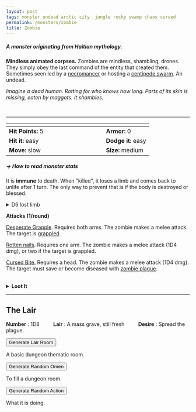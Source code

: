 ```yaml
---
layout: post
tags: monster undead arctic city  jungle rocky swamp chaos cursed
permalink: /monsters/zombie
title: Zombie
---
```


##### A monster originating from Haitian mythology.

**Mindless animated corpses.** Zombies are mindless, shambling, drones. They simply obey the last command of the entity that created them. Sometimes seen led by a [necromancer](/monsters/wizard) or hosting a [centipede swarm](/monsters/donestre). An undead.

_Imagine a dead human. Rotting for who knows how long. Parts of its skin is missing, eaten by maggots. It shambles._


<br>

---

|  <span style="display: inline-block; width:250px"></span>  |  |
| -------- | --------|
| **Hit Points:** 5 | **Armor:** 0 |
| **Hit it:** easy  | **Dodge it:** easy  |
| **Move:** slow     |  **Size:** medium | 

##### <span class="tooltip" data-tooltip="Armor = damage reduction · · · Easy/Normal/Hard = roll above 10/15/20 to beat">→ How to read monster stats</span>

It is **immune** to death. When "killed", it loses a limb and comes back to unlife after 1 turn. The only way to prevent that is if the body is destroyed or blessed.

<details markdown="1">
<summary>D6 lost limb</summary>
1. Left arm
1. Right arm
1. Left leg
1. Right leg
1. Head
1. Split in half
</details>

**Attacks (1/round)**

<ins>Desperate Grapple</ins>. Requires both arms. The zombie makes a melee attack. The target is [grappled](/2020/11/10/extra-rules/#conditions).

<ins>Rotten nails</ins>. Requires one arm. The zombie makes a melee attack (1D4 dmg), or two if the target is grappled.

<ins>Cursed Bite.</ins> Requires a head. The zombie makes a melee attack (1D4 dmg). The target must save or become diseased with [zombie plague](/2024/01/01/ZombiePlague/).

<br>
<details markdown="1">
<summary style="font-weight: bold;">Loot It</summary>
Zombies rarely hold anything material of value. But their still-animated limbs can be useful for alchemists and wizard. Their blood and entrails carry [zombie plague](/2024/01/01/ZombiePlague/), a biological weapon only used by the most immoral creatures.
</details>

---

## The Lair

**Number** : 1D8 <span style="display: inline-block; width:30px"></span>
**Lair** : A mass grave, still fresh <span style="display: inline-block; width:30px"></span>
**Desire** : Spread the plague.

<button id="room-btn">Generate Lair Room</button>
<p id="RoomResult">A basic dungeon thematic room.</p>

<button id="generate-btn">Generate Random Omen</button>
<p id="RoamResult">To fill a dungeon room.</p>

<button onclick="generateMood()">Generate Random Action</button>
<p id="MoodResult">What it is doing.</p>
<script src="/scripts/generateMood.js"></script>

<br>

 <script src="https://code.jquery.com/jquery-3.6.0.min.js"></script>
<script>
      $(document).ready(function() {
        function generateResult(buttonId, resultId, columnRangeStart, columnRangeEnd) {
          $(buttonId).click(function() {
            var searchValue = "0033"; // Change this to the actual value you need

            $.get("/CSV/Monster - Index.csv", function(data) {
              var rows = data.split("\n").slice(1);
              var matchingRows = rows.filter(function(row) {
                var columns = row.split(",");
                return columns[0] === searchValue;
              });

              var selectedRow = matchingRows[Math.floor(Math.random() * matchingRows.length)];
              var selectedCell = selectedRow.split(",")[Math.floor(Math.random() * (columnRangeEnd - columnRangeStart + 1)) + columnRangeStart];

              $(resultId).html(selectedCell); // Use .html() to insert HTML content
            });
          });
        }

        generateResult("#room-btn", "#RoomResult", 38, 43);
        generateResult("#generate-btn", "#RoamResult", 3, 8);
      });
    </script>
